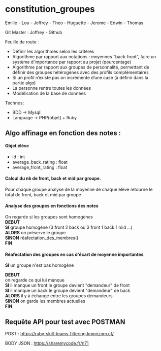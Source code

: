 # constitution_groupes
Emilie - Lou - Joffrey - Theo - Huguette - Jerome - Edwin - Thomas


Git Master : Joffrey - Github

Feuille de route :
 - Définir les algorithmes selon les critères
 - Algorithme par rapport aux notations : moyennes “back-front”, faire un système d’importance par rapport au projet (pourcentage)
 - Algorithme par rapport aux groupes de personnalité, permettant de définir des groupes hétérogènes avec des profils complémentaires
 - Si un profil n’existe pas on incrémente d’une case (à définir dans la partie algo)
 - La personne rentre toutes les données
 - Modélisation de la base de données


Technos:
 - BDD -> Mysql
 - Language -> PHP(objet) + Ruby

<h2>Algo affinage en fonction des notes :</h2>

<h4>Objet élève</h4>

<ul>
<li>id : int</li>
<li>average_back_rating : float</li>
<li>average_front_rating : float</li>
</ul>

<h4>Calcul du nb de front, back et mid par groupe.</h4>

Pour chaque groupe analyse de la moyenne de chaque élève
retourne le total de front, back et mid par groupe

<h4>Analyse des groupes en fonctions des notes</h4>

On regarde si les groupes sont homogènes<br>
<strong>DEBUT</strong><br>
<strong>SI</strong> groupe homogène (3 front 2 back ou 3 front 1 back 1 mid ...)<br>
<strong>ALORS</strong> on préserve le groupe<br>
<strong>SINON</strong> réafectation_des_membres()<br>
<strong>FIN</strong>
<h4>Réafectation des groupes en cas d'écart de moyenne importantes</h4>

<strong>SI</strong> un groupe n'est pas homogène<br> 

<strong>DEBUT</STRONG><br>
on regarde ce qui lui manque<br>
<strong>SI</strong> il manque un front le groupe devient "demandeur" de front<br>
<strong>SI</strong> il manque un back le groupe devient "demandeur" de back<br>
<strong>ALORS</strong> il y à échange entre les groupes demandeurs<br>
<strong>SINON</strong> on garde les membres actuelles<br>
<strong>FIN</strong>


<h2>Requête API pour test avec POSTMAN</h2>

 POST : https://ruby-skill-teams-filtering.knmriznm.cf/
 
 BODY JSON : https://sharemycode.fr/n71           


